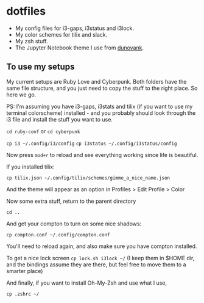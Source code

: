 # dotfiles
- My config files for i3-gaps, i3status and i3lock.
- My color schemes for tilix and slack.
- My zsh stuff.
- The Jupyter Notebook theme I use from [dunovank](https://github.com/dunovank/iPython-Notebook-Theme).

## To use my setups

My current setups are Ruby Love and Cyberpunk. Both folders have the same file structure, and you just need to copy the stuff to the right place. So here we go.

PS: I'm assuming you have i3-gaps, i3stats and tilix (if you want to use my terminal colorscheme) installed - and you probably should look through the i3 file and install the stuff you want to use.

`cd ruby-conf` or `cd cyberpunk`

`cp i3 ~/.config/i3/config`
`cp i3status ~/.config/i3status/config`

Now press `mod+r` to reload and see everything working since life is beautiful.

If you installed tilix:

`cp tilix.json ~/.config/tilix/schemes/gimme_a_nice_name.json`

And the theme will appear as an option in Profiles > Edit Profile > Color

Now some extra stuff, return to the parent directory

`cd ..`

And get your compton to turn on some nice shadows:

`cp compton.conf ~/.config/compton.conf`

You'll need to reload again, and also make sure you have compton installed.

To get a nice lock screen
`cp lock.sh i3lock ~/`
(I keep them in $HOME dir, and the bindings assume they are there, but feel free to move them to a smarter place)

And finally, if you want to install Oh-My-Zsh and use what I use,

`cp .zshrc ~/`
